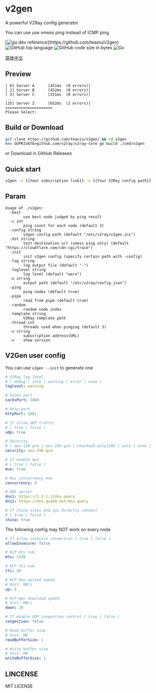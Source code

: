 # v2gen

A powerful V2Ray config generator

You can use use vmess ping instead of ICMP ping

[![go.dev reference](https://img.shields.io/badge/go.dev-reference-007d9c?)](https://github.com/teasiu/v2gen)
![GitHub top language](https://img.shields.io/github/languages/top/teasiu/v2gen)
![GitHub code size in bytes](https://img.shields.io/github/languages/code-size/teasiu/v2gen) 
![Go](https://github.com/teasiu/v2gen/workflows/Test/badge.svg) 


[简体中文](README_zh_cn.md)

## Preview
```
[ 0] Server A      [451ms  (0 errors)]
[ 1] Server B      [452ms  (0 errors)]
[ 3] Server C      [251ms  (0 errors)]
...
[25] Server Z      [652ms  (2 errors)]
=====================
Please Select:
```

## Build or Download
```sh
git clone https://github.com/teasiu/v2gen/ && cd v2gen
env GOPRIVATE=github.com/v2ray/v2ray-core go build ./cmd/v2gen
```
or Download in GitHub Releases  

## Quick start
```sh
v2gen -u {{Your subscription link}} -o {{Your V2Ray config path}}
```

## Param

```Param
Usage of ./v2gen:
  -best
        use best node judged by ping result
  -c int
        ping count for each node (default 3)
  -config string
        v2gen config path (default "/etc/v2ray/v2gen.ini")
  -dst string
        test destination url (vmess ping only) (default "https://cloudflare.com/cdn-cgi/trace")
  -init
        init v2gen config (specify certain path with -config)
  -log string
        log output file (default "-")
  -loglevel string
        log level (default "warn")
  -o string
        output path (default "/etc/v2ray/config.json")
  -ping
        ping nodes (default true)
  -pipe
        read from pipe (default true)
  -random
        random node index
  -template string
        V2Ray template path
  -thread int
        threads used when pinging (default 3)
  -u string
        subscription address(URL)
  -v    show version
```

## V2Gen user config

You can use `v2gen --init` to generate one

```yaml
# V2Ray log level
# ( debug | info | warning | error | none )
loglevel: warning

# Socks port
socksPort: 1080

# Http port
httpPort: 1081

# If allow UDP traffic
# ( true | false )
udp: true

# Security
# ( aes-128-gcm | aes-256-gcm | chacha20-poly1305 | auto | none )
security: aes-256-gcm

# If enable mux
# ( true | false )
mux: true

# Mux concurrency num
concurrency: 8

# DNS server
dns1: https://1.1.1.1/dns-query
dns2: https://dns.quad9.net/dns-query

# If China sites and ips directly connect
# ( true | false )
china: true

```

The following config may NOT work on every node

```yaml
# If allow insecure connection ( true | false )
allowInsecure: false

# KCP mtu num
mtu: 1350

# KCP tti num
tti: 20

# KCP max upload speed
# Unit: MB/s
up: 5

# KCP max download speed
# Unit: MB/s
down: 20

# If enable UDP congestion control ( true | false )
congestion: false

# Read buffer size
# Unit: MB
readBufferSize: 1

# Write buffer size
# Unit: MB
writeBufferSize: 1
```

## LINCENSE

MIT LICENSE
